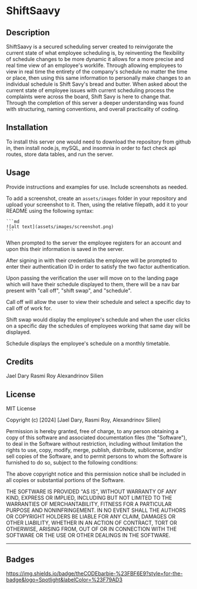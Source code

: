 # ShiftSaavy

## Description

ShiftSaavy is a secured scheduling server created to reinvigorate the current state of what employee scheduling is, by reinventing the flexibility of schedule changes to be more dynamic it allows for a more precise and real time view of an employee's worklife. Through allowing employees to view in real time the entirety of the company's schedule no matter the time or place, then using this same information to personally make changes to an individual schedule is Shift Savy's bread and butter. When asked about the current state of employee issues with current scheduling process the complaints were across the board, Shift Savy is here to change that. Through the completion of this server a deeper understanding was found with structuring, naming conventions, and overall practicality of coding.

## Installation

To install this server one would need to download the repository from github in, then install node.js, mySQL, and insomnia in order to fact check api routes, store data tables, and run the server. 

## Usage

Provide instructions and examples for use. Include screenshots as needed.

To add a screenshot, create an `assets/images` folder in your repository and upload your screenshot to it. Then, using the relative filepath, add it to your README using the following syntax:

    ```md
    ![alt text](assets/images/screenshot.png)
    ```

When prompted to the server the employee registers for an account and upon this their information is saved in the server.

After signing in with their credentials the employee will be prompted to enter their authentication ID in order to satisfy the two factor authentication.

Upon passing the verification the user will move on to the landing page which will have their schedule displayed to them, there will be a nav bar present with "call off", "shift swap", and "schedule".

Call off will allow the user to view their schedule and select a specific day to call off of work for.

Shift swap would display the employee's schedule and when the user clicks on a specific day the schedules of employees working that same day will be displayed.

Schedule displays the employee's schedule on a monthly timetable.



## Credits

Jael Dary
Rasmi Roy
Alexandrinov Silien

## License

MIT License

Copyright (c) [2024] [Jael Dary, Rasmi Roy, Alexandrinov Silien]

Permission is hereby granted, free of charge, to any person obtaining a copy
of this software and associated documentation files (the "Software"), to deal
in the Software without restriction, including without limitation the rights
to use, copy, modify, merge, publish, distribute, sublicense, and/or sell
copies of the Software, and to permit persons to whom the Software is
furnished to do so, subject to the following conditions:

The above copyright notice and this permission notice shall be included in all
copies or substantial portions of the Software.

THE SOFTWARE IS PROVIDED "AS IS", WITHOUT WARRANTY OF ANY KIND, EXPRESS OR
IMPLIED, INCLUDING BUT NOT LIMITED TO THE WARRANTIES OF MERCHANTABILITY,
FITNESS FOR A PARTICULAR PURPOSE AND NONINFRINGEMENT. IN NO EVENT SHALL THE
AUTHORS OR COPYRIGHT HOLDERS BE LIABLE FOR ANY CLAIM, DAMAGES OR OTHER
LIABILITY, WHETHER IN AN ACTION OF CONTRACT, TORT OR OTHERWISE, ARISING FROM,
OUT OF OR IN CONNECTION WITH THE SOFTWARE OR THE USE OR OTHER DEALINGS IN THE
SOFTWARE.

---

## Badges
https://img.shields.io/badge/theCODEbarbie-%23FBF6E9?style=for-the-badge&logo=Spotlight&labelColor=%23F79AD3


